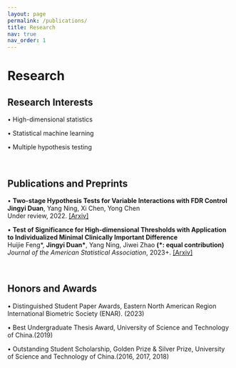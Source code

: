 ```yaml
---
layout: page
permalink: /publications/
title: Research
nav: true
nav_order: 1
---
```

<!-- _pages/publications.md -->
<div class="publications">
<h1> Research </h1>

<h2> Research Interests </h2>

&bull; High-dimensional statistics <br />

&bull; Statistical machine learning <br />

&bull; Multiple hypothesis testing <br />

<br>


<h2> Publications and Preprints </h2> 

&bull; <strong>Two-stage Hypothesis Tests for Variable 
Interactions with FDR Control</strong> <br />
<strong>Jingyi Duan</strong>, Yang Ning, Xi Chen, Yong Chen <br /> 
Under review, 2022. <a href="https://arxiv.org/abs/2209.00077">[Arxiv]</a>  <br /> 


&bull; <strong>Test of Significance for High-dimensional Thresholds with Application 
to Individualized Minimal Clinically Important Difference </strong> <br />
Huijie Feng*, <strong>Jingyi Duan*</strong>, 
Yang Ning, Jiwei Zhao <strong>(*: equal contribution)</strong> <br /> 
<em>Journal of the American Statistical Association</em>, 2023+. 
<a href="https://arxiv.org/abs/2108.04306">[Arxiv]</a>  <br /> 


<br>

<h2> Honors and Awards </h2>
&bull; Distinguished Student Paper Awards, Eastern North American Region 
International Biometric Society (ENAR). (2023) <br />

&bull; Best Undergraduate Thesis Award, University of 
Science and Technology of China.(2019) <br />


&bull; Outstanding Student Scholarship, Golden Prize & Silver Prize, University of 
Science and Technology of China.(2016, 2017, 2018) <br />


</div>

